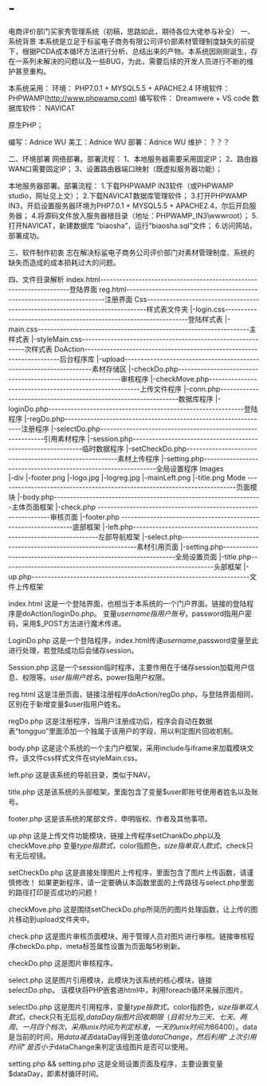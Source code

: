 # -
电商评价部门买家秀管理系统（初稿，思路如此，期待各位大佬参与补全）
一、系统背景
本系统是立足于标鲨电子商务有限公司评价部素材管理制度缺失的前提下，根据PCDA成本循环方法进行分析、总结出来的产物。本系统因刚刚诞生，存在一系列未解决的问题以及一些BUG，为此，需要后续的开发人员进行不断的维护甚至重构。

本系统采用：
环境：			PHP7.0.1 + MYSQL5.5 + APACHE2.4
环境软件：		PHPWAMP(http://www.phpwamp.com)
编写软件：		Dreamwere + VS code
数据库软件：	NAVICAT

原生PHP；

编写：Adnice WU	美工：Adnice WU	部署：Adnice WU	维护：？？？

二、环境部署
网络部署。部署流程：
1、本地服务器需要采用固定IP；
2、路由器WAN口需要固定IP；
3、设置路由器端口映射（既虚拟服务器功能）；

本地服务器部署。部署流程：
1.下载PHPWAMP IN3软件（或PHPWAMP studio，网址见上文）；
2.下载NAVICAT数据库管理软件；
3.打开PHPWAMP IN3，开启设置服务器环境为PHP7.0.1 + MYSQL5.5 + APACHE2.4，尔后开启服务器；
4.将源码文件放入服务器根目录（地址：PHPWAMP_IN3\wwwroot）；
5.打开NAVICAT，新建数据库 “biaosha”，运行“biaosha.sql”文件；
6.访问网站，部署成功。

三、软件制作初衷
志在解决标鲨电子商务公司评价部门对素材管理制度、系统的缺失而造成的成本损耗过大的问题。


四、文件目录解析
index.html--------------------------------------------------------------------登陆界面
reg.html-----------------------------------------------------------------------注册界面
Css------------------------------------------------------------------------------样式表文件夹
|-login.css------------------------------------------------------------------登陆样式表
|-main.css------------------------------------------------------------------主样式表
|-styleMain.css------------------------------------------------------------次样式表
DoAction----------------------------------------------------------------------后台程序库
	|-upload--------------------------------------------------------------------素材存储区
	|-checkDo.php------------------------------------------------------------审核程序
	|-checkMove.php--------------------------------------------------------上传文件程序
	|-conn.php-----------------------------------------------------------------数据库程序
	|-loginDo.php-------------------------------------------------------------登陆程序
	|-regDo.php----------------------------------------------------------------注册程序
	|-selectDo.php------------------------------------------------------------引用素材程序
	|-session.php--------------------------------------------------------------临时数据程序
	|-setCheckDo.php--------------------------------------------------------素材上传程序
	|-setting.php---------------------------------------------------------------全局设置程序
Images													
	|-div
		|-footer.png
		|-logo.jpg
		|-logreg.jpg
		|-mainLeft.png
		|-title.png
Mode	--------------------------------------------------------------------------页面模块
	|-body.php-----------------------------------------------------------------主体页面框架
	|-check.php	---------------------------------------------------------------审核页面
		|-footer.php	---------------------------------------------------------------底部框架
		|-left.php-------------------------------------------------------------------左部导航框架
		|-select.php----------------------------------------------------------------素材引用页面
		|-setting.php---------------------------------------------------------------全局设置页面
		|-title.php------------------------------------------------------------------头部框架
		|-up.php--------------------------------------------------------------------文件上传框架



index.html
这是一个登陆界面，也相当于本系统的一个门户界面。链接的登陆程序是doAction/loginDo.php。
变量$username指用户账号，$password指用户密码，采用$_POST方法进行魔术传递。

LoginDo.php
这是一个登陆程序，index.html传递$username,$password变量至此进行处理，若登陆成功后会储存session。

Session.php
这是一个session临时程序，主要作用在于储存session加载用户信息、权限等。$user指用户姓名，$power指用户权限。

reg.html
这是注册页面，链接注册程序doAction/regDo.php，与登陆界面相同，区别在于新增变量$user指用户姓名。

regDo.php
这是注册程序，当用户注册成功后，程序会自动在数据表“tongguo”里面添加一个独属于该用户的字段，用以判定图片回收机制。

body.php
这是这个系统的一个主门户框架，采用include与iframe来加载模块文件。该文件css样式文件在styleMain.css。

left.php
这是该系统的导航目录，类似于NAV。

title.php
这是该系统的头部框架，里面包含了变量$user即账号使用者姓名以及账号。

footer.php
这是该系统的尾部文件，申明版权、作者及其他事项。

up.php
这是上传文件功能模块，链接上传程序setChankDo.php以及checkMove.php
变量$type指款式，$color指颜色，$size指单双人款式，$check只有无后视镜。


setCheckDo.php
这是直接处理图片上传程序，里面包含了图片上传函数，请谨慎修改！
如果更新程序，请一定要确认本函数里面的上传路径与select.php里面的路径打印是否成功的问题！

checkMove.php
这是围绕setCheckDo.php所简历的图片处理函数，让上传的图片移动到upload文件夹中。

check.php
这是图片审核页面模块，用于管理人员对图片进行审核。链接审核程序checkDo.php，meta标签属性设置为页面每5秒刷新。

checkDo.php
这是图片审核程序。

select.php
这是图片引用模块，此模块为该系统的核心模块，链接selectDo.php。
该模块将PHP嵌套进html中，利用foreach循环来展示图片。

selectDo.php
这是图片引用程序，变量$type指款式，$color指颜色，$size指单双人款式，$check只有无后视,$dataDay指图片回收期限（目前分为三天、七天、两周、一月四个档次，采用unix时间为判定标准，一天的unix时间为86400）。$data是当前的时间，用$data减去$dataDay得到差值$dataChange，然后利用“上次引用时间”是否小于$dataChange来判定该组图片是否可以使用。

setting.php  &&  setting.php
这是全局设置页面及程序，主要设置变量$dataDay，即素材循环时间。
